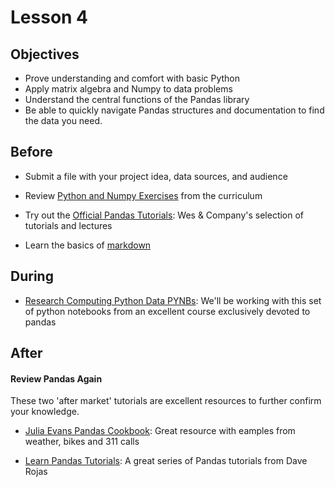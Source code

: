 # Lesson 4

## Objectives

* Prove understanding and comfort with basic Python
* Apply matrix algebra and Numpy to data problems
* Understand the central functions of the Pandas library
* Be able to quickly navigate Pandas structures and documentation to find the data you need.

## Before

* Submit a file with your project idea, data sources, and audience

* Review [Python and Numpy Exercises](https://github.com/TeachingDataScience/data-science-course/tree/forstudentviewing/lesson03_numpy) from the curriculum

* Try out the [Official Pandas Tutorials](http://pandas.pydata.org/pandas-docs/stable/tutorials.html): Wes & Company's selection of tutorials and lectures

* Learn the basics of [markdown](http://daringfireball.net/projects/markdown/syntax)
  


## During
* [Research Computing Python Data PYNBs](https://github.com/ResearchComputing/Meetup-Fall-2013/tree/master/python): We'll be working with this set of python notebooks from an excellent course exclusively devoted to pandas

## After

#### Review Pandas Again

These two 'after market' tutorials are excellent resources to further confirm your knowledge.

* [Julia Evans Pandas Cookbook](https://github.com/jvns/pandas-cookbook): Great resource with eamples from weather, bikes and 311 calls

* [Learn Pandas Tutorials](https://bitbucket.org/hrojas/learn-pandas): A great series of Pandas tutorials from Dave Rojas
